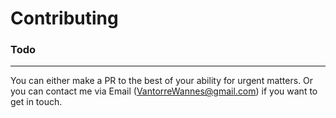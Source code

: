 # Contributing
### Todo

--- 
You can either make a PR to the best of your ability for urgent matters. 
Or you can contact me via Email ([VantorreWannes@gmail.com](mailto:VantorreWannes@gmail.com)) if you want to get in touch. 